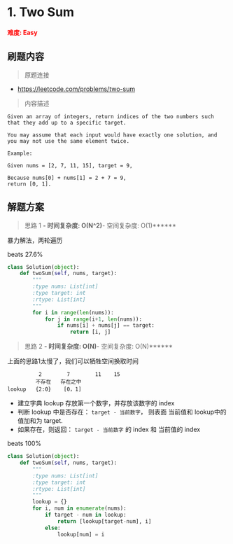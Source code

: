 # 1. Two Sum

**<font color=red>难度: Easy</font>**

## 刷题内容

> 原题连接

* https://leetcode.com/problems/two-sum

> 内容描述

```
Given an array of integers, return indices of the two numbers such that they add up to a specific target.

You may assume that each input would have exactly one solution, and you may not use the same element twice.

Example:

Given nums = [2, 7, 11, 15], target = 9,

Because nums[0] + nums[1] = 2 + 7 = 9,
return [0, 1].
```

## 解题方案

> 思路 1
******- 时间复杂度: O(N^2)******- 空间复杂度: O(1)******

暴力解法，两轮遍历

beats 27.6%
```python
class Solution(object):
    def twoSum(self, nums, target):
        """
        :type nums: List[int]
        :type target: int
        :rtype: List[int]
        """
        for i in range(len(nums)):
            for j in range(i+1, len(nums)):
                if nums[i] + nums[j] == target:
                    return [i, j]
```


> 思路 2
******- 时间复杂度: O(N)******- 空间复杂度: O(N)******

上面的思路1太慢了，我们可以牺牲空间换取时间

```
          2        7        11    15
         不存在   存在之中
lookup   {2:0}    [0，1]
```

* 建立字典 lookup 存放第一个数字，并存放该数字的 index
* 判断 lookup 中是否存在： `target - 当前数字`， 则表面 当前值和 lookup中的值加和为 target.
* 如果存在，则返回：  `target - 当前数字` 的 index 和 当前值的 index

beats 100%

```python
class Solution(object):
    def twoSum(self, nums, target):
        """
        :type nums: List[int]
        :type target: int
        :rtype: List[int]
        """
        lookup = {}
        for i, num in enumerate(nums):
            if target - num in lookup:
                return [lookup[target-num], i]
            else:
                lookup[num] = i
```
